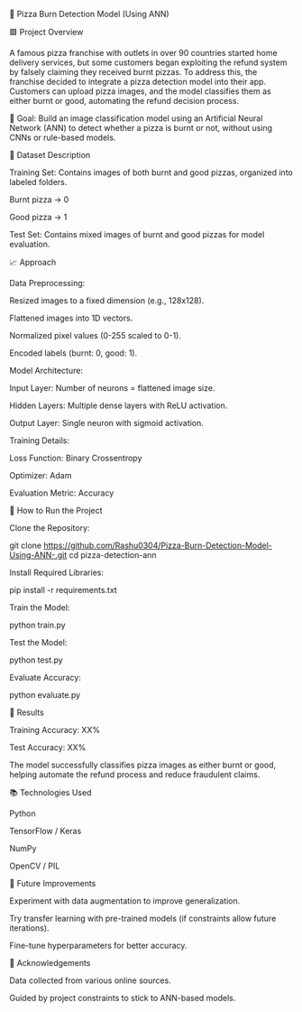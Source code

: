 🍕 Pizza Burn Detection Model (Using ANN)

🟩 Project Overview

A famous pizza franchise with outlets in over 90 countries started home delivery services, but some customers began exploiting the refund system by falsely claiming they received burnt pizzas. To address this, the franchise decided to integrate a pizza detection model into their app. Customers can upload pizza images, and the model classifies them as either burnt or good, automating the refund decision process.

🚀 Goal: Build an image classification model using an Artificial Neural Network (ANN) to detect whether a pizza is burnt or not, without using CNNs or rule-based models.

📂 Dataset Description

Training Set: Contains images of both burnt and good pizzas, organized into labeled folders.

Burnt pizza → 0

Good pizza → 1

Test Set: Contains mixed images of burnt and good pizzas for model evaluation.

📈 Approach

Data Preprocessing:

Resized images to a fixed dimension (e.g., 128x128).

Flattened images into 1D vectors.

Normalized pixel values (0-255 scaled to 0-1).

Encoded labels (burnt: 0, good: 1).

Model Architecture:

Input Layer: Number of neurons = flattened image size.

Hidden Layers: Multiple dense layers with ReLU activation.

Output Layer: Single neuron with sigmoid activation.

Training Details:

Loss Function: Binary Crossentropy

Optimizer: Adam

Evaluation Metric: Accuracy

🚀 How to Run the Project

Clone the Repository:

git clone https://github.com/Rashu0304/Pizza-Burn-Detection-Model-Using-ANN-.git
cd pizza-detection-ann

Install Required Libraries:

pip install -r requirements.txt

Train the Model:

python train.py

Test the Model:

python test.py

Evaluate Accuracy:

python evaluate.py

🧠 Results

Training Accuracy: XX%

Test Accuracy: XX%

The model successfully classifies pizza images as either burnt or good, helping automate the refund process and reduce fraudulent claims.

📚 Technologies Used

Python

TensorFlow / Keras

NumPy

OpenCV / PIL

📄 Future Improvements

Experiment with data augmentation to improve generalization.

Try transfer learning with pre-trained models (if constraints allow future iterations).

Fine-tune hyperparameters for better accuracy.

🙌 Acknowledgements

Data collected from various online sources.

Guided by project constraints to stick to ANN-based models.
